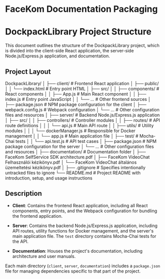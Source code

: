 FaceKom Documentation Packaging
===============================

# DockpackLibrary Project Structure

This document outlines the structure of the DockpackLibrary project, which is divided into the client-side React application, the server-side Node.js/Express.js application, and documentation.

## Project Layout

DockpackLibrary/
│
├── client/ # Frontend React application
│ ├── public/
│ │ └── index.html # Entry point HTML
│ ├── src/
│ │ ├── components/ # React components
│ │ ├── App.js # Main React component
│ │ ├── index.js # Entry point JavaScript
│ │ └── ... # Other frontend sources
│ ├── package.json # NPM package configuration for the client
│ ├── webpack.config.js # Webpack configuration
│ └── ... # Other configuration files and resources
│
├── server/ # Backend Node.js/Express.js application
│ ├── src/
│ │ ├── controllers/ # Controller modules
│ │ ├── routes/ # API route definitions
│ │ │ └── api.js # Main API route
│ │ ├── utils/ # Utility modules
│ │ │ └── dockerManager.js # Responsible for Docker management
│ │ └── app.js # Main application file
│ ├── test/ # Mocha-Chai tests
│ │ └── api.test.js # API test cases
│ ├── package.json # NPM package configuration for the server
│ └── ... # Other configuration files and resources
│
├── documentation/ # Documentation folder
│ ├── FaceKom SelfService SDK architecture.pdf
│ ├── FaceKom VideoChat Felhasználói kézikönyv.pdf
│ └── FaceKom VideoChat általános üzemeltetési kézikönyv.pdf
│
├── .gitignore # Specifies intentionally untracked files to ignore
└── README.md # Project README with introduction, setup, and usage instructions


## Description

- **Client**: Contains the frontend React application, including all React components, entry points, and the Webpack configuration for bundling the frontend application.

- **Server**: Contains the backend Node.js/Express.js application, including API routes, utility functions for Docker management, and the server's main application file. The `test` directory contains Mocha-Chai tests for the API.

- **Documentation**: Houses the project's documentation, including architecture and user manuals.

Each main directory (`client`, `server`, `documentation`) includes a `package.json` file for managing dependencies specific to that part of the project.
